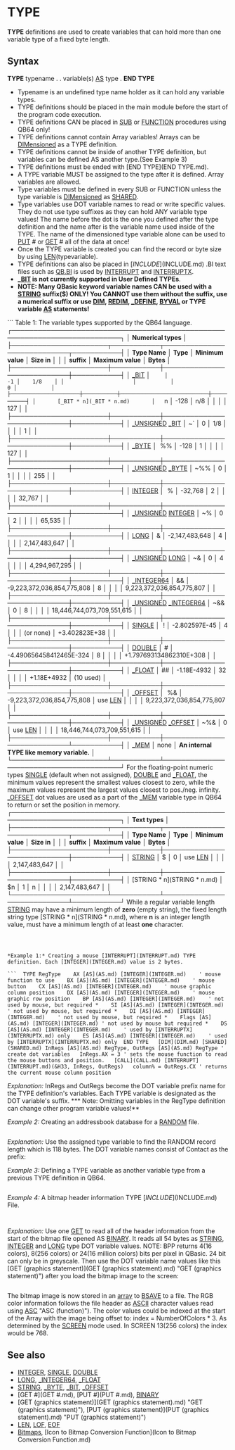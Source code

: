 # TYPE

**TYPE** definitions are used to create variables that can hold more than one variable type of a fixed byte length.

  

## Syntax

**TYPE** typename
.
. variable(s) [AS](AS.md) type
.
**END TYPE**
  

* Typename is an undefined type name holder as it can hold any variable types.
* TYPE definitions should be placed in the main module before the start of the program code execution.
* TYPE definitions CAN be placed in [SUB](SUB.md) or [FUNCTION](FUNCTION.md) procedures using QB64 only!
* TYPE definitions cannot contain Array variables! Arrays can be [DIMensioned](DIMensioned.md) as a TYPE definition.
* TYPE definitions cannot be inside of another TYPE definition, but variables can be defined AS another type.(See Example 3)
* TYPE definitions must be ended with [END TYPE](END TYPE.md).
* A TYPE variable MUST be assigned to the type after it is defined. Array variables are allowed.
* Type variables must be defined in every SUB or FUNCTION unless the type variable is [DIMensioned](DIMensioned.md) as [SHARED](SHARED.md).
* Type variables use DOT variable names to read or write specific values. They do not use type suffixes as they can hold ANY variable type values! The name before the dot is the one you defined after the type definition and the name after is the variable name used inside of the TYPE. The name of the dimensioned type variable alone can be used to [PUT](PUT.md) # or [GET](GET.md) # all of the data at once!
* Once the TYPE variable is created you can find the record or byte size by using [LEN](LEN.md)(typevariable).
* TYPE definitions can also be placed in [$INCLUDE]($INCLUDE.md) .BI text files such as [QB.BI](QB.BI.md) is used by [INTERRUPT](INTERRUPT.md) and [INTERRUPTX](INTERRUPTX.md).
* **[_BIT](_BIT.md) is not currently supported in User Defined TYPEs**.
* **NOTE: Many QBasic keyword variable names CAN be used with a [STRING](STRING.md) suffix($) ONLY! You CANNOT use them without the suffix, use a numerical suffix or use [DIM](DIM.md), [REDIM](REDIM.md), [_DEFINE](_DEFINE.md), [BYVAL](BYVAL.md) or TYPE variable [AS](AS.md) statements!**

```          Table 1: The variable types supported by the QB64 language. ┌───────────────────────────────────────────────────────────────────────────┐ │                              **Numerical types**                              │ ├──────────────────────┬───────────┬────────────────────────────┬───────────┤ │      **Type Name**       │   **Type**    │       **Minimum value**        │  **Size in**  │ │                      │  **suffix**   │       **Maximum value**        │   **Bytes**   │ ├──────────────────────┼───────────┼────────────────────────────┼───────────┤ │         [_BIT](_BIT.md)         │     `     │                         -1 │    1/8    │ │                      │           │                          0 │           │ ├──────────────────────┼───────────┼────────────────────────────┼───────────┤ │       [_BIT * n](_BIT * n.md)       │    `n     │                       -128 │    n/8    │ │                      │           │                        127 │           │ ├──────────────────────┼───────────┼────────────────────────────┼───────────┤ │    [_UNSIGNED](_UNSIGNED.md) [_BIT](_BIT.md)    │    ~`     │                          0 │    1/8    │ │                      │           │                          1 │           │ ├──────────────────────┼───────────┼────────────────────────────┼───────────┤ │        [_BYTE](_BYTE.md)         │    %%     │                       -128 │     1     │ │                      │           │                        127 │           │ ├──────────────────────┼───────────┼────────────────────────────┼───────────┤ │   [_UNSIGNED](_UNSIGNED.md) [_BYTE](_BYTE.md)    │    ~%%    │                          0 │     1     │ │                      │           │                        255 │           │ ├──────────────────────┼───────────┼────────────────────────────┼───────────┤ │       [INTEGER](INTEGER.md)        │     %     │                    -32,768 │     2     │ │                      │           │                     32,767 │           │ ├──────────────────────┼───────────┼────────────────────────────┼───────────┤ │  [_UNSIGNED](_UNSIGNED.md) [INTEGER](INTEGER.md)   │    ~%     │                          0 │     2     │ │                      │           │                     65,535 │           │ ├──────────────────────┼───────────┼────────────────────────────┼───────────┤ │         [LONG](LONG.md)         │     &     │             -2,147,483,648 │     4     │ │                      │           │              2,147,483,647 │           │ ├──────────────────────┼───────────┼────────────────────────────┼───────────┤ │    [_UNSIGNED](_UNSIGNED.md) [LONG](LONG.md)    │    ~&     │                          0 │     4     │ │                      │           │              4,294,967,295 │           │ ├──────────────────────┼───────────┼────────────────────────────┼───────────┤ │      [_INTEGER64](_INTEGER64.md)      │    &&     │ -9,223,372,036,854,775,808 │     8     │ │                      │           │  9,223,372,036,854,775,807 │           │ ├──────────────────────┼───────────┼────────────────────────────┼───────────┤ │ [_UNSIGNED](_UNSIGNED.md) [_INTEGER64](_INTEGER64.md) │    ~&&    │                          0 │     8     │ │                      │           │ 18,446,744,073,709,551,615 │           │ ├──────────────────────┼───────────┼────────────────────────────┼───────────┤ │        [SINGLE](SINGLE.md)        │     !     │              -2.802597E-45 │     4     │ │                      │ (or none) │              +3.402823E+38 │           │ ├──────────────────────┼───────────┼────────────────────────────┼───────────┤ │        [DOUBLE](DOUBLE.md)        │     #     │    -4.490656458412465E-324 │     8     │ │                      │           │    +1.797693134862310E+308 │           │ ├──────────────────────┼───────────┼────────────────────────────┼───────────┤ │        [_FLOAT](_FLOAT.md)        │    ##     │                -1.18E-4932 │    32     │ │                      │           │                +1.18E+4932 │ (10 used) │ ├──────────────────────┼───────────┼────────────────────────────┼───────────┤ │       [_OFFSET](_OFFSET.md)        │    %&     │ -9,223,372,036,854,775,808 │  use [LEN](LEN.md)  │ │                      │           │  9,223,372,036,854,775,807 │           │ ├──────────────────────┼───────────┼────────────────────────────┼───────────┤ │  [_UNSIGNED](_UNSIGNED.md) [_OFFSET](_OFFSET.md)   │    ~%&    │                          0 │  use [LEN](LEN.md)  │ │                      │           │ 18,446,744,073,709,551,615 │           │ ├──────────────────────┼───────────┼────────────────────────────┴───────────┤ │         [_MEM](_MEM.md)         │   none    │ **An internal TYPE like memory variable.** │ └──────────────────────┴───────────┴────────────────────────────────────────┘   For the floating-point numeric types [SINGLE](SINGLE.md) (default when not assigned),  [DOUBLE](DOUBLE.md) and [_FLOAT](_FLOAT.md), the minimum values represent the smallest values closest   to zero, while the maximum values represent the largest values closest to     pos./neg. infinity. [_OFFSET](_OFFSET.md) dot values are used as a part of the [_MEM](_MEM.md)        variable type in QB64 to return or set the position in memory.  ┌───────────────────────────────────────────────────────────────────────────┐ │                                **Text types**                                 │ ├──────────────────────┬───────────┬────────────────────────────┬───────────┤ │      **Type Name**       │   **Type**    │       **Minimum value**        │  **Size in**  │ │                      │  **suffix**   │       **Maximum value**        │   **Bytes**   │ ├──────────────────────┼───────────┼────────────────────────────┼───────────┤ │        [STRING](STRING.md)        │     $     │                          0 │  use [LEN](LEN.md)  │ │                      │           │              2,147,483,647 │           │ ├──────────────────────┼───────────┼────────────────────────────┼───────────┤ │      [STRING * n](STRING * n.md)      │    $n     │                          1 │     n     │ │                      │           │              2,147,483,647 │           │ └──────────────────────┴───────────┴────────────────────────────┴───────────┘   While a regular variable length [STRING](STRING.md) may have a minimum length of **zero**    (empty string), the fixed length string type [STRING * n](STRING * n.md), where **n** is an  integer length value, must have a minimum length of at least **one** character.  
```

  

*Example 1:* Creating a mouse [INTERRUPT](INTERRUPT.md) TYPE definition. Each [INTEGER](INTEGER.md) value is 2 bytes.

```  TYPE RegType    AX [AS](AS.md) [INTEGER](INTEGER.md)    ' mouse function to use    BX [AS](AS.md) [INTEGER](INTEGER.md)    ' mouse button    CX [AS](AS.md) [INTEGER](INTEGER.md)    ' mouse graphic column position    DX [AS](AS.md) [INTEGER](INTEGER.md)    ' mouse graphic row position    BP [AS](AS.md) [INTEGER](INTEGER.md)    ' not used by mouse, but required *    SI [AS](AS.md) [INTEGER](INTEGER.md)    ' not used by mouse, but required *    DI [AS](AS.md) [INTEGER](INTEGER.md)    ' not used by mouse, but required *    Flags [AS](AS.md) [INTEGER](INTEGER.md) ' not used by mouse but required *    DS [AS](AS.md) [INTEGER](INTEGER.md)    ' used by [INTERRUPTX](INTERRUPTX.md) only    ES [AS](AS.md) [INTEGER](INTEGER.md)    ' used by [INTERRUPTX](INTERRUPTX.md) only  END TYPE   [DIM](DIM.md) [SHARED](SHARED.md) InRegs [AS](AS.md) RegType, OutRegs [AS](AS.md) RegType ' create dot variables   InRegs.AX = 3 ' sets the mouse function to read the mouse buttons and position.   [CALL](CALL.md) [INTERRUPT](INTERRUPT.md)(&H33, InRegs, OutRegs)   column% = OutRegs.CX ' returns the current mouse column position  
```

*Explanation:* InRegs and OutRegs become the DOT variable prefix name for the TYPE definition's variables.
Each TYPE variable is designated as the DOT variable's suffix.
*** Note: Omitting variables in the RegType definition can change other program variable values!**

  

*Example 2:* Creating an addressbook database for a [RANDOM](RANDOM.md) file.

```  TYPE ContactInfo    First AS STRING * 10    Last AS STRING * 15    Address1 AS STRING * 30    Address2 AS STRING * 30    City AS STRING * 15    State AS STRING * 2    Zip AS LONG   ' (4 bytes)    Phone AS STRING * 12  END TYPE   DIM Contact AS ContactInfo 'create contact record variable for [RANDOM](RANDOM.md) file  RecordLEN% = [LEN](LEN.md)(Contact) ' 118 bytes   'define values  Contact.First = "Ted" ' the fixed string length value will contain 7 extra spaces  Contact.Zip = 15236 ' [LONG](LONG.md) value that can be used to search certain zip code numbers.   [PUT #](PUT #.md)1, 5,Contact  'place contact info into fifth record position  
```

*Explanation:* Use the assigned type variable to find the RANDOM record length which is 118 bytes.
The DOT variable names consist of Contact as the prefix:
  

*Example 3:* Defining a TYPE variable as another variable type from a previous TYPE definition in QB64.

``` TYPE bar   b [AS](AS.md) [STRING](STRING.md) * 10 END TYPE  TYPE foo   a [AS](AS.md) [SINGLE](SINGLE.md)   c [AS](AS.md) bar          'define variable as a bar type END TYPE  [DIM](DIM.md) foobar [AS](AS.md) foo   'create a variable to use the foo type foobar.a = 15.5 foobar.c.b = "this is me"  PRINT foobar.a, foobar.c.b [END](END.md)  
```

  

*Example 4:* A bitmap header information TYPE [$INCLUDE]($INCLUDE.md) File.

``` ' ******** 'Bitmap.BI can be included at start of program   TYPE BMPHeaderType        ' Description                  Bytes      **QB64**    ID AS STRING * 2        ' File ID is "BM"                2    Size AS LONG            ' Size of the data file          4    Res1 AS INTEGER         ' Reserved 1 should be 0         2    Res2 AS INTEGER         ' Reserved 2 should be 0         2    Offset AS LONG          ' Start position of pixel data   4    Hsize AS LONG           ' Information header size        4    PWidth AS LONG          ' Image width                    4       [_WIDTH (function)](_WIDTH (function).md) "WIDTH (function)")    PDepth AS LONG          ' Image height                   4       [_HEIGHT](_HEIGHT.md)    Planes AS INTEGER       ' Number of planes               2    BPP AS INTEGER          ' Bits per pixel(palette)        2       [_PIXELSIZE](_PIXELSIZE.md)    Compress AS LONG        ' Compression                    4    ImageBytes AS LONG      ' Width * Height = ImageSIZE     4    Xres AS LONG            ' Width in PELS per metre        4    Yres AS LONG            ' Depth in PELS per metre        4    NumColors AS LONG       ' Number of Colors               4    SigColors AS LONG       ' Significant Colors             4  END TYPE                  '          Total Header bytes = 54  
```

``` '[$INCLUDE]($INCLUDE.md): 'Bitmap.BI'  'use only when including a BI file  [DIM](DIM.md) [SHARED](SHARED.md) BMPHead AS BMPHeaderType  [GET #](GET #.md)1, , BMPHead  'get the entire bitmap header information  
```

*Explanation:* Use one [GET](GET.md) to read all of the header information from the start of the bitmap file opened AS [BINARY](BINARY.md). It reads all 54 bytes as [STRING](STRING.md), [INTEGER](INTEGER.md) and [LONG](LONG.md) type DOT variable values.
NOTE: BPP returns 4(16 colors), 8(256 colors) or 24(16 million colors) bits per pixel in QBasic. 24 bit can only be in greyscale.
Then use the DOT variable name values like this [GET (graphics statement)](GET (graphics statement).md) "GET (graphics statement)") after you load the bitmap image to the screen:

``` [GET](GET.md) "GET (graphics statement)") (0, 0)-(BMPHead.PWidth - 1, BMPHead.PDepth - 1), Image(48) 'indexed for 4 BPP colors  
```

The bitmap image is now stored in an [array](array.md) to [BSAVE](BSAVE.md) to a file. The RGB color information follows the file header as [ASCII](ASCII.md) character values read using [ASC](ASC.md) "ASC (function)"). The color values could be indexed at the start of the Array with the image being offset to: index = NumberOfColors * 3. As determined by the [SCREEN](SCREEN.md) mode used. In SCREEN 13(256 colors) the index would be 768.
  

## See also

* [INTEGER](INTEGER.md), [SINGLE](SINGLE.md), [DOUBLE](DOUBLE.md)
* [LONG](LONG.md), [_INTEGER64](_INTEGER64.md), [_FLOAT](_FLOAT.md)
* [STRING](STRING.md), [_BYTE](_BYTE.md), [_BIT](_BIT.md), [_OFFSET](_OFFSET.md)
* [GET #](GET #.md), [PUT #](PUT #.md), [BINARY](BINARY.md)
* [GET (graphics statement)](GET (graphics statement).md) "GET (graphics statement)"), [PUT (graphics statement)](PUT (graphics statement).md) "PUT (graphics statement)")
* [LEN](LEN.md), [LOF](LOF.md), [EOF](EOF.md)
* [Bitmaps](Bitmaps.md), [Icon to Bitmap Conversion Function](Icon to Bitmap Conversion Function.md)

  
